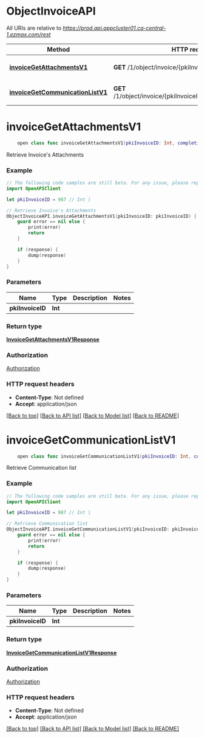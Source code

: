 # ObjectInvoiceAPI

All URIs are relative to *https://prod.api.appcluster01.ca-central-1.ezmax.com/rest*

Method | HTTP request | Description
------------- | ------------- | -------------
[**invoiceGetAttachmentsV1**](ObjectInvoiceAPI.md#invoicegetattachmentsv1) | **GET** /1/object/invoice/{pkiInvoiceID}/getAttachments | Retrieve Invoice&#39;s Attachments
[**invoiceGetCommunicationListV1**](ObjectInvoiceAPI.md#invoicegetcommunicationlistv1) | **GET** /1/object/invoice/{pkiInvoiceID}/getCommunicationList | Retrieve Communication list


# **invoiceGetAttachmentsV1**
```swift
    open class func invoiceGetAttachmentsV1(pkiInvoiceID: Int, completion: @escaping (_ data: InvoiceGetAttachmentsV1Response?, _ error: Error?) -> Void)
```

Retrieve Invoice's Attachments



### Example
```swift
// The following code samples are still beta. For any issue, please report via http://github.com/OpenAPITools/openapi-generator/issues/new
import OpenAPIClient

let pkiInvoiceID = 987 // Int | 

// Retrieve Invoice's Attachments
ObjectInvoiceAPI.invoiceGetAttachmentsV1(pkiInvoiceID: pkiInvoiceID) { (response, error) in
    guard error == nil else {
        print(error)
        return
    }

    if (response) {
        dump(response)
    }
}
```

### Parameters

Name | Type | Description  | Notes
------------- | ------------- | ------------- | -------------
 **pkiInvoiceID** | **Int** |  | 

### Return type

[**InvoiceGetAttachmentsV1Response**](InvoiceGetAttachmentsV1Response.md)

### Authorization

[Authorization](../README.md#Authorization)

### HTTP request headers

 - **Content-Type**: Not defined
 - **Accept**: application/json

[[Back to top]](#) [[Back to API list]](../README.md#documentation-for-api-endpoints) [[Back to Model list]](../README.md#documentation-for-models) [[Back to README]](../README.md)

# **invoiceGetCommunicationListV1**
```swift
    open class func invoiceGetCommunicationListV1(pkiInvoiceID: Int, completion: @escaping (_ data: InvoiceGetCommunicationListV1Response?, _ error: Error?) -> Void)
```

Retrieve Communication list



### Example
```swift
// The following code samples are still beta. For any issue, please report via http://github.com/OpenAPITools/openapi-generator/issues/new
import OpenAPIClient

let pkiInvoiceID = 987 // Int | 

// Retrieve Communication list
ObjectInvoiceAPI.invoiceGetCommunicationListV1(pkiInvoiceID: pkiInvoiceID) { (response, error) in
    guard error == nil else {
        print(error)
        return
    }

    if (response) {
        dump(response)
    }
}
```

### Parameters

Name | Type | Description  | Notes
------------- | ------------- | ------------- | -------------
 **pkiInvoiceID** | **Int** |  | 

### Return type

[**InvoiceGetCommunicationListV1Response**](InvoiceGetCommunicationListV1Response.md)

### Authorization

[Authorization](../README.md#Authorization)

### HTTP request headers

 - **Content-Type**: Not defined
 - **Accept**: application/json

[[Back to top]](#) [[Back to API list]](../README.md#documentation-for-api-endpoints) [[Back to Model list]](../README.md#documentation-for-models) [[Back to README]](../README.md)

